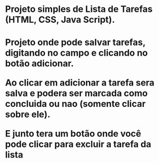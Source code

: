 <h1>Projeto simples de Lista de Tarefas (HTML, CSS, Java Script).<h1>

<p>Projeto onde pode salvar tarefas, digitando no campo e clicando no botão adicionar.<p>

<p>Ao clicar em adicionar a tarefa sera salva e podera ser marcada como concluida ou nao (somente clicar sobre ele).<p>
<p>E junto tera um botão onde você pode clicar para excluir a tarefa da lista<p>